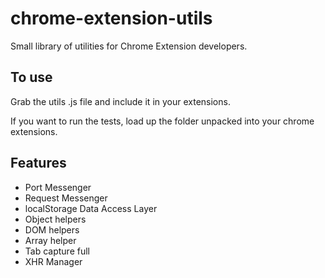 chrome-extension-utils
======================

Small library of utilities for Chrome Extension developers.

To use
------

Grab the utils .js file and include it in your extensions.

If you want to run the tests, load up the folder unpacked into your chrome extensions.

Features
--------

- Port Messenger
- Request Messenger
- localStorage Data Access Layer
- Object helpers
- DOM helpers
- Array helper
- Tab capture full
- XHR Manager